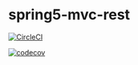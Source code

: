 # spring5-mvc-rest

[![CircleCI](https://circleci.com/gh/abalzan/spring5-mvc-rest.svg?style=svg)](https://circleci.com/gh/abalzan/spring5-mvc-rest)

[![codecov](https://codecov.io/gh/abalzan/spring5-mvc-rest/branch/master/graph/badge.svg)](https://codecov.io/gh/abalzan/spring5-mvc-rest)